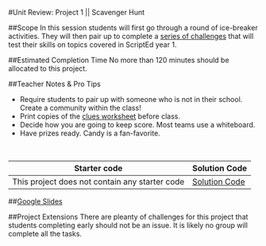 #Unit Review: Project 1 || Scavenger Hunt


##Scope
In this session students will first go through a round of ice-breaker activities. They will then pair up to complete a [series of challenges](clues.md) that will test their skills on topics covered in ScriptEd year 1. 


##Estimated Completion Time
No more than 120 minutes should be allocated to this project. 

##Teacher Notes & Pro Tips
* Require students to pair up with someone who is not in their school. Create a community within the class!
* Print copies of the [clues worksheet](clues.md) before class.
* Decide how you are going to keep score. Most teams use a whiteboard.
* Have prizes ready. Candy is a fan-favorite.
<br>

| Starter code | Solution Code |
|-------|-------|
|This project does not contain any starter code | [Solution Code](https://github.com/ScriptEdcurriculum/solutions2016/blob/master/year2/1-review/clueSolution.md)|

##[Google Slides](https://docs.google.com/presentation/d/1IBuckUNnsTBvcRPv8AjgffajG1YFVkSW4-Ik8xYn-ik/edit#slide=id.g135945ce02_0_222)

##Project Extensions
There are pleanty of challenges for this project that students completing early should not be an issue. It is likely no group will complete all the tasks.




